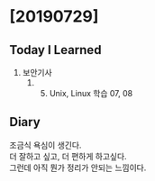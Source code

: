 # [20190729] 

## Today I Learned
1. 보안기사
    1. 05. Unix, Linux 학습 07, 08

## Diary
조금식 욕심이 생긴다. <br>
더 잘하고 싶고, 더 편하게 하고싶다. <br>
그런데 아직 뭔가 정리가 안되는 느낌이다. <br>